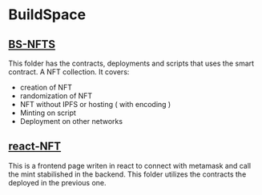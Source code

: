 # BuildSpace

## [BS-NFTS](bs-nfts/README.md)

This folder has the contracts, deployments and scripts that uses the smart contract. A NFT collection.
It covers:
- creation of NFT
- randomization of NFT
- NFT without IPFS or hosting ( with encoding )
- Minting on script
- Deployment on other networks

## [react-NFT](react-NFT/README.md)

This is a frontend page writen in react to connect with metamask and call the mint stabilished in the backend.
This folder utilizes the contracts the deployed in the previous one.
